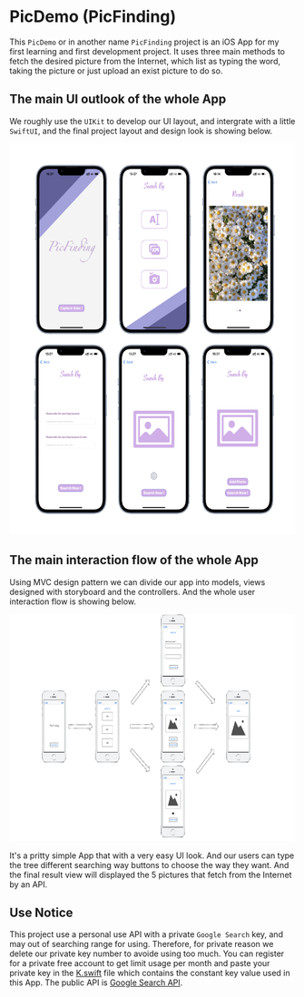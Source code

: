 # PicDemo (PicFinding)
This `PicDemo` or in another name `PicFinding` project is an iOS App for my first learning and first development project. It uses three main methods to fetch the desired picture from the Internet, which list as typing the word, taking the picture or just upload an exist picture to do so.
## The main UI outlook of the whole App
We roughly use the `UIKit` to develop our UI layout, and intergrate with a little `SwiftUI`, and the final project layout and design look is showing below.

<p align="center">
  <img src="Pictures/Document5.png" alt="PicFinding look" height="690" width="600">
</p>

## The main interaction flow of the whole App
Using MVC design pattern we can divide our app into models, views designed with storyboard and the controllers. And the whole user interaction flow is showing below.

<p align="center">
  <img src="Pictures/sketche.PNG" alt="PicFinding UI flow" height="400" width="600">
</p>

It's a pritty simple App that with a very easy UI look. And our users can type the tree different searching way buttons to choose the way they want. And the final result view will displayed the 5 pictures that fetch from the Internet by an API.

## Use Notice
This project use a personal use API with a private `Google Search` key, and may out of searching range for using. Therefore, for private reason we delete our private key number to avoide using too much. You can register for a private free account to get limit usage per month and paste your private key in the [K.swift](./PicDemo/K.swift) file which contains the constant key value used in this App. The public API is [Google Search API](https://serpapi.com).

